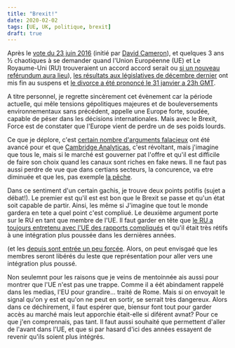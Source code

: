 ```yaml
---
title: "Brexit!"
date: 2020-02-02
tags: [UE, UK, politique, brexit]
draft: true
---
```



Après le [vote du 23 juin 2016](https://fr.wikipedia.org/wiki/R%C3%A9f%C3%A9rendum_sur_l%27appartenance_du_Royaume-Uni_%C3%A0_l%27Union_europ%C3%A9enne)
(initié par [David Cameron](https://www.la-croix.com/Monde/Europe/Brexit-David-Cameron-regrette-rien-2019-09-14-1201047531)), 
et quelques 3 ans &frac12; chaotiques à se demander quand l'Union Européenne (UE) et 
Le Royaume-Uni (RU) trouveraient un accord accord serait ou [si un nouveau reférundum aura lieu](https://ici.radio-canada.ca/nouvelle/1352491/brexit-manifestation-londres-demande-nouveau-referendum)), [les résultats aux législatives de décembre dernier](https://www.journaldemontreal.com/2019/12/12/elections-majorite-absolue-pour-boris-johnson) ont mis fin au suspens et [le divorce a été prononcé le 31 janvier a 23h GMT](https://www.lapresse.ca/international/europe/202002/01/01-5259170-la-presse-a-londres-le-brexit-et-apres.php).

A titre personnel, je regrette sincèrement cet évènement car la période
actuelle, qui mêle tensions gépolitiques majeures et de bouleversements
environnementaux sans précédent, appelle une Europe forte, soudée, capable de
péser dans les décisions internationales. Mais avec le Brexit, Force est de
constater que l'Europe vient de perdre un de ses poids lourds.


Ce que je déplore, c'est [certain nombre d'arguments falacieux](https://www.20minutes.fr/societe/2706407-20200130-brexit-retour-trois-intox-marque-debats) ont été avancé 
pour et que [Cambridge Analyticas](https://www.newyorker.com/news/news-desk/new-evidence-emerges-of-steve-bannon-and-cambridge-analyticas-role-in-brexit), 
c'est révoltant, mais j'imagine que tous le, mais si le marché est gouverner pat 
l'offre et qu'il est difficile de faire son choix quand les canaux sont 
riches en fake news. Il ne faut pas aussi perdre de vue que dans certians secteurs, 
la concurence, va etre diminuée et que les, pas exemple [la pêche](http://www.rfi.fr/fr/europe/20200202-brexit-p%C3%AAche-arr%C3%AAtes-britanniques-europ%C3%A9ens-ue).



Dans ce sentiment d'un certain gachis, je trouve deux points potifis (sujet a débat!). 
Le premier est qu'il est est bon que le Brexit se passe et qu'un état soit 
capable de partir. Ainsi, les même si J'imagine que tout le monde gardera en tete 
a quel point c'est compliué. Le deuxième argument porte sur le RU en tant que membre de l'UE. Il faut garder en tête que [le RU a toujours entretenu avec l'UE des rapports 
compliqués](https://www.cairn.info/revue-politique-europeenne-2002-2-page-36.htm#)
et qu'il était très rétifs à une intégration plus poussée dans les dernières années. 


(et les [depuis sont entrée un peu forcée](https://www.franceinter.fr/emissions/affaires-sensibles/affaires-sensibles-14-septembre-2017). Alors, on peut envisgaé que les membres 
seront libérés du leste que représentation pour aller vers une intégration plus 
poussé. 


Non seulemnt pour les raisons que je veins de mentoinnée ais aussi pour montrer que l'UE n'est pas une trappe. 
Comme il a éét abindament rappelé dans les medias, l'EU pour grandire... traité de Rome. Mais si on envoyait le signal qu'on y est et qu'on ne peut en sortir, se serrait très dangereux. Alors dans ce déchirement, il faut espérer que, biensur font tout pour garder accès au marché mais leut apporchie était-elle si diférent avnat? Pour ce que j'en comprennais, pas tant. Il faut aussi souhaité que permettent d'aller de l'avant dans l'UE, et que si par hasard d'ici des années essayent de revenir qu'ils soient plus intégrés. 



